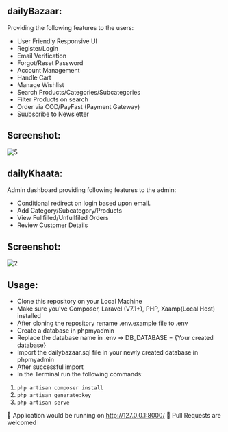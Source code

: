 ## dailyBazaar:
 Providing the following features to the users: 
- User Friendly Responsive UI
- Register/Login
- Email Verification
- Forgot/Reset Password
- Account Management
- Handle Cart
- Manage Wishlist
- Search Products/Categories/Subcategories
- Filter Products on search
- Order via COD/PayFast (Payment Gateway)
- Suubscribe to Newsletter

## Screenshot:
![5](https://user-images.githubusercontent.com/58470182/159130611-d561fab1-e031-4f97-ab3f-e495056abdb8.png)

## dailyKhaata:
 Admin dashboard providing following features to the admin:
- Conditional redirect on login based upon email.
- Add Category/Subcategory/Products
- View Fullfilled/Unfullfiled Orders
- Review Customer Details

## Screenshot:
![2](https://user-images.githubusercontent.com/58470182/159131008-fc53bed5-e520-45c5-8afe-eb2339b45f10.PNG)

## Usage:
- Clone this repository on your Local Machine
- Make sure you've Composer, Laravel (V7.1+), PHP, Xaamp(Local Host) installed
- After cloning the repository rename .env.example file to .env
- Create a database in phpmyadmin
- Replace the database name in .env => DB_DATABASE = {Your created database} 
- Import the dailybazaar.sql file in your newly created database in phpmyadmin
- After successful import
- In the Terminal run the following commands:
1. `php artisan composer install`
2. `php artisan generate:key`
3. `php artisan serve`

:rocket: Application would be running on http://127.0.0.1:8000/
:open_hands: Pull Requests are welcomed
